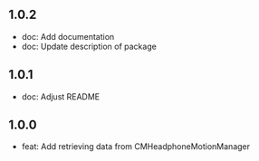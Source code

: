 ## 1.0.2

- doc: Add documentation
- doc: Update description of package

## 1.0.1

- doc: Adjust README

## 1.0.0

- feat: Add retrieving data from CMHeadphoneMotionManager
